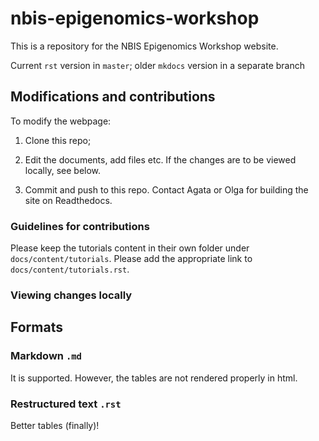 # nbis-epigenomics-workshop

This is a repository for the NBIS Epigenomics Workshop website.

Current `rst` version in `master`; older `mkdocs` version in a separate branch




## Modifications and contributions

To modify the webpage:

1. Clone this repo;

3. Edit the documents, add files etc. If the changes are to be viewed locally, see below.

4. Commit and push to this repo. Contact Agata or Olga for building the site on Readthedocs.


### Guidelines for contributions

Please keep the tutorials content in their own folder under `docs/content/tutorials`. Please add the appropriate link to  `docs/content/tutorials.rst`.


### Viewing changes locally



## Formats

### Markdown `.md`

It is supported. However, the tables are not rendered properly in html.


### Restructured text `.rst`


Better tables (finally)!

